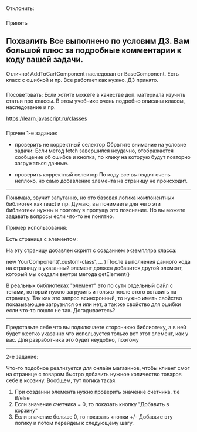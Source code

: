 ###
Отклонить:

###
Принять

###
Похвалить
Все выполнено по условим ДЗ. Вам большой плюс за подробные комментарии к коду вашей задачи.
---
Отлично! AddToCartComponent наследован от BaseComponent. Есть класс с ошибкой и пр. Все работает как нужно.
ДЗ принято.

###
Посоветовать:
Если хотите можете в качестве доп. материала изучить статьи про классы. В этом учебнике очень подробно описаны классы, наследование и пр.

https://learn.javascript.ru/classes

###
Прочее
1-е задание:
- проверить не корректный селектор
  Обрвтите внимание на условие задачи:  Если метод fetch завершился неудачно, отображается сообщение об ошибке и кнопка, по клику на которую будут повторно загружаться данные.

- проверить корректный селектор
По коду все выглядит очень неплохо, но само добавление элемента на страницу не происходит.

------

Понимаю, звучит запутанно, но это базовая логика компонентных библиотек как react и пр. Думаю, вы понимаете для чего эти библиотеки нужны и поэтому я пропущу это пояснение. Но вы можете задавать вопросы если что-то не понятно.

Пример использования:

Есть страница с элементом:

<div class="custom-class">
На эту страницу добавлен скрипт с созданием экземпляра класса:

new YourComponent('.custom-class', ... )
После выполнения данного кода на страницу в указанный элемент должен добавится другой элемент, который мы создали внутри метода getElement()


В  реальных библиотеках "элемент" это по сути отдельный файл с тегами, который нужно загрузить и только после этого вставить на страницу. Так как это запрос асинхронный, то нужно иметь свойство показывающее загрузился он или нет, а так же свойство для ошибки если что-то пошло не так. Догадываетесь?

----
Представьте себе что вы подключаете стороннюю библиотеку, а в ней будет жестко указанно что используется только вот этот элемент, как у вас. Для разработчика это будет неудобно, поэтому

------------

2-е задание:

Что-то подобное реализуется для онлайн магазинов, чтобы клиент смог на странице с товаром быстро добавить нужное количество товаров себе в корзину. Вообщем, тут логика такая:
1. При создании элемента нужно проверить значение счетчика. т.е if/else
2. Если значение счетчика = 0, то показать кнопку "Добавить в корзину"
3. Если значение больше 0, то показать кнопки +/-
Добавьте эту логику и потом перейдем к следующему шагу.
